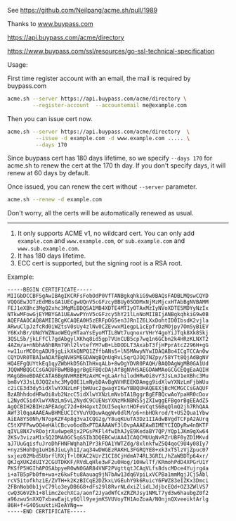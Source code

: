 See https://github.com/Neilpang/acme.sh/pull/1989

Thanks to  www.buypass.com

https://api.buypass.com/acme/directory

https://www.buypass.com/ssl/resources/go-ssl-technical-specification


Usage:

First time register account with an email, the mail is required by buypass.com

```sh
acme.sh --server https://api.buypass.com/acme/directory \
        --register-account  --accountemail me@example.com
```


Then you can issue cert now.

```sh
acme.sh --server https://api.buypass.com/acme/directory  \
         --issue -d example.com -d www.example.com ..... \
         --days 170
```

Since buypass cert has 180 days lifetime, so we specify `--days 170` for acme.sh to renew the cert at the 170 th day.
If you don't specify days, it will renew at 60 days by default.


Once issued,  you can renew the cert without `--server` parameter.

```sh
acme.sh --renew -d example.com
```

Don't worry, all the certs will be automatically renewed as usual. 




----------------------

1. It only supports ACME v1,  no wildcard cert. You can only add `example.com` and `www.example.com`, or `sub.example.com` and `www.sub.example.com`.
2. It has 180 days lifetime.
3. ECC cert is supported, but the signing root is a RSA root.



Example:

```
-----BEGIN CERTIFICATE-----
MIIGbDCCBFSgAwIBAgIKCRFsFobOdP0VfTANBgkqhkiG9w0BAQsFADBLMQswCQYD
VQQGEwJOTzEdMBsGA1UECgwUQnV5cGFzcyBBUy05ODMxNjMzMjcxHTAbBgNVBAMM
FEJ1eXBhc3MgQ2xhc3MgMiBDQSA1MB4XDTE4MTIyOTAxMzIyNVoXDTE5MDYyNzIx
NTkwMFowGjEYMBYGA1UEAwwPYnV5cGFzcy5hY21lLnNoMIIBIjANBgkqhkiG9w0B
AQEFAAOCAQ8AMIIBCgKCAQEA0H5zERFpOG5en3JRnIZ6LXxDohtID0IbsdK2vjla
ARwuClpJzfcRd0iWZtsV0sUy4zlNv0CZEvwxM1egpL1cEpfrDzMOjpy7OmSyBiEV
Y6KxhBr/UNdYWZNaoWEQyHTaaYsEyoMTIL8Wt7uqnoxrVHrY4goYiJTqk8Xk8Skj
3QSLSb/jkLFfCl7gdAbgylXKhq8id5gp7VUnCUB5cp7wq1n6GCbn2k4HRzKLNXT2
4AZm/a+nNbhA6hBRm79hl2lvtefYM7wB+LbDODLT3AxabT3fjHPprAtcZ296H+gG
+w11urMCOtgADU9jgLikXkQNPQ1ZffbANs5+lN5MAwyNYwIDAQABo4ICgTCCAn0w
CQYDVR0TBAIwADAfBgNVHSMEGDAWgBQnUqRvLSqrQJOQ7NZpy/58YTt8QjAdBgNV
HQ4EFgQUYtkEq1qyZWbHkD5GhIhHxqALb+8wDgYDVR0PAQH/BAQDAgWgMB0GA1Ud
JQQWMBQGCCsGAQUFBwMBBggrBgEFBQcDAjAfBgNVHSAEGDAWMAoGCGCEQgEaAQIH
MAgGBmeBDAECATA6BgNVHR8EMzAxMC+gLaArhilodHRwOi8vY3JsLmJ1eXBhc3Mu
bm8vY3JsL0JQQ2xhc3MyQ0E1LmNybDAvBgNVHREEKDAmgg9idXlwYXNzLmFjbWUu
c2iCE3d3dy5idXlwYXNzLmFjbWUuc2gwagYIKwYBBQUHAQEEXjBcMCMGCCsGAQUF
BzABhhdodHRwOi8vb2NzcC5idXlwYXNzLmNvbTA1BggrBgEFBQcwAoYpaHR0cDov
L2NydC5idXlwYXNzLm5vL2NydC9CUENsYXNzMkNBNS5jZXIwggEFBgorBgEEAdZ5
AgQCBIH2BIHzAPEAdgC72d+8H4pxtZOUI5eqkntHOFeVCqtS6BqQlmQ2jh7RhQAA
AWf3l0qaAAAEAwBHMEUCICYVuYUQuwAqgWv0dlM/p6+nbHOkrod/t+US2Qua1Ybw
AiEA8YS0Nh/N7opKZF4p8g3vaICQG2g/Y8uqKUuTA3Dz1IIAdwBVgdTCFpA2AUrq
C5tXPFPwwOQ4eHAlCBcvo6odBxPTDAAAAWf3l0vpAAAEAwBIMEYCIQDyRw4nBKTF
qIVL8NX7vROojrXu4wpeRjx2PGsPKFl4fwIhAJyE9KedaBY7QP/YQp1JKm9gXw64
2KSv3vizaM1xSQ2DMA0GCSqGSIb3DQEBCwUAA4ICAQCMUUgNvRZrUBF0yZD1MKvd
aJ7UuGqisfuJroDhFHNFWqhahIPr3kFOA1YWTZdg/8xlnkfwZ5Q4qoC9U4y08Iy7
+nyzSHohDg1uH16JiuLyh1I/aq34wDWGEzRAKHL3FGRQYE8+xk3xT5lzVjZpuc07
sxjez02Mbd5UbrflRXjT+l0KAC2kUrZ1CI8CjHdmA74RL3GRIL/hZaWBDTp64xr/
QKJqXUKZdUIY2CGUTDKKF/RVdLqHle3wF2u0Hog/10HwlTf/KRmohPdD4XPGrU1Y
PKSfP5HGIhAPOSAbpyeR0wN0GAR84VNF2PVgttqtJCAqVLfs8dscMDce4Yujrg4a
i+aTB5pPb0fm+wa+z6kwFtu8Aauag9jN7bAw13dq6VpiLxVCPBa1mmMgjJCj5Abl
rcV5itofkhz1E/ZVTH+k2KzBICqE2DZkxLVGEuhY9k6RuicY6FWZ83eIZKx3Dmci
2FBnNob0b1jvC79lo3eyDB6G8+dFs29l8RvrNLdxiZlidLJdjbcEQd+OZ3ZWlVS7
cwQ3G6VZh1+8limcZechXCa/aonf2JyadWfCxZRZRJsy1NMLT7yd3w6haubgZ0f2
a96zwu5nXXQ7xbawEajLy6Qll9yejmKSVUVoyTH1AoZoaA/NOnjnQXveeiktArlg
86H+f+G4O5uuktiHIeAYNg==
-----END CERTIFICATE-----

```